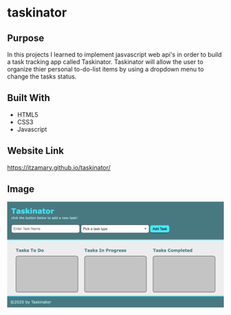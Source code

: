 # taskinator

## Purpose
In this projects I learned to implement jasvascript web api's in order to build a task tracking app called Taskinator. Taskinator will allow the user to organize thier personal to-do-list items by using a dropdown menu to change the tasks status.

## Built With
* HTML5 
* CSS3
* Javascript

## Website Link
https://itzamary.github.io/taskinator/

## Image
![](./assets/images/taskinator.png)